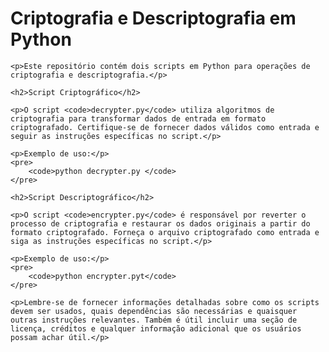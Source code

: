   <h1>Criptografia e Descriptografia em Python</h1>

    <p>Este repositório contém dois scripts em Python para operações de criptografia e descriptografia.</p>

    <h2>Script Criptográfico</h2>

    <p>O script <code>decrypter.py</code> utiliza algoritmos de criptografia para transformar dados de entrada em formato criptografado. Certifique-se de fornecer dados válidos como entrada e seguir as instruções específicas no script.</p>

    <p>Exemplo de uso:</p>
    <pre>
        <code>python decrypter.py </code>
    </pre>

    <h2>Script Descriptográfico</h2>

    <p>O script <code>encrypter.py</code> é responsável por reverter o processo de criptografia e restaurar os dados originais a partir do formato criptografado. Forneça o arquivo criptografado como entrada e siga as instruções específicas no script.</p>

    <p>Exemplo de uso:</p>
    <pre>
        <code>python encrypter.pyt</code>
    </pre>

    <p>Lembre-se de fornecer informações detalhadas sobre como os scripts devem ser usados, quais dependências são necessárias e quaisquer outras instruções relevantes. Também é útil incluir uma seção de licença, créditos e qualquer informação adicional que os usuários possam achar útil.</p>
